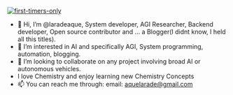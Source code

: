 [![first-timers-only](https://img.shields.io/badge/first--timers--only-only-friendly-blue.svg?style=flat-square)](https://firsttimersonly.com)
- 👋 Hi, I’m @laradeaque, System developer, AGI Researcher, Backend developer, Open source contributor and ... a Blogger(I didnt know, I held all this titles). 
- 👀 I’m interested in AI and specifically AGI, System programming, automation, blogging.
- 💞️ I’m looking to collaborate on any project involving broad AI or autonomous vehicles.
- I love Chemistry and enjoy learning new Chemistry Concepts
- 📫 You can reach me through:
            email: aquelarade@gmail.com

<!---
laradeaque/laradeaque is a ✨ special ✨ repository because its `README.md` (this file) appears on your GitHub profile.
You can click the Preview link to take a look at your changes.
--->
